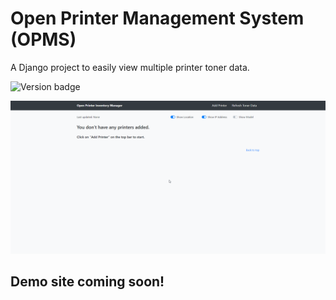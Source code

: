 # Open Printer Management System (OPMS)

A Django project to easily view multiple printer toner data.

![Version badge](https://img.shields.io/badge/Version-1.0.0-green)


![OPMS Gif demo 1.0.0](https://raw.githubusercontent.com/rluzuriaga/Open-Printer-Management-System/master/Open_Printer_Management_System/static/gif/OPMS-1.0.0.gif)

## Demo site coming soon!
